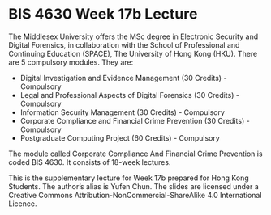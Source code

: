 # BIS 4630 Week 17b Lecture

The Middlesex University offers the MSc degree in Electronic Security and Digital Forensics, in collaboration with the School of Professional and Continuing Education (SPACE), The University of Hong Kong (HKU). There are 5 compulsory modules. They are:

* Digital Investigation and Evidence Management (30 Credits) - Compulsory
* Legal and Professional Aspects of Digital Forensics (30 Credits) - Compulsory
* Information Security Management (30 Credits) - Compulsory
* Corporate Compliance and Financial Crime Prevention (30 Credits) - Compulsory
* Postgraduate Computing Project (60 Credits) - Compulsory

The module called Corporate Compliance And Financial Crime Prevention is coded BIS 4630. It consists of 18-week lectures.

This is the supplementary lecture for Week 17b prepared for Hong Kong Students. The author’s alias is Yufen Chun. The slides are licensed under a Creative Commons Attribution-NonCommercial-ShareAlike 4.0 International Licence.